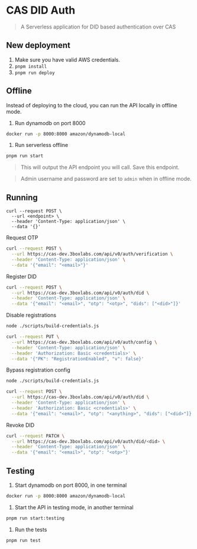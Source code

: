 # CAS DID Auth

> A Serverless application for DID based authentication over CAS

## New deployment

1. Make sure you have valid AWS credentials.
2. `pnpm install`
3. `pnpm run deploy`

## Offline

Instead of deploying to the cloud, you can run the API locally in offline mode.

1. Run dynamodb on port 8000
```sh
docker run -p 8000:8000 amazon/dynamodb-local
```
1. Run serverless offline
```sh
pnpm run start
```

> This will output the API endpoint you will call. Save this endpoint.

> Admin username and password are set to `admin` when in offline mode.

## Running

```shell
curl --request POST \
  --url <endpoint> \
  --header 'Content-Type: application/json' \
  --data '{}'
```

Request OTP
```sh
curl --request POST \
  --url https://cas-dev.3boxlabs.com/api/v0/auth/verification \
  --header 'Content-Type: application/json' \
  --data '{"email": "<email>"}'
```

Register DID
```sh
curl --request POST \
  --url https://cas-dev.3boxlabs.com/api/v0/auth/did \
  --header 'Content-Type: application/json' \
  --data '{"email": "<email>", "otp": "<otp>", "dids": ["<did>"]}'
```

Disable registrations
```sh
node ./scripts/build-credentials.js
```
```sh
curl --request PUT \
  --url https://cas-dev.3boxlabs.com/api/v0/auth/config \
  --header 'Content-Type: application/json' \
  --header 'Authorization: Basic <credentials>' \
  --data '{"PK": "RegistrationEnabled", "v": false}'
```

Bypass registration config
```sh
node ./scripts/build-credentials.js
```
```sh
curl --request POST \
  --url https://cas-dev.3boxlabs.com/api/v0/auth/did \
  --header 'Content-Type: application/json' \
  --header 'Authorization: Basic <credentials>' \
  --data '{"email": "<email>", "otp": "<anything>", "dids": ["<did>"]}'
```

Revoke DID
```sh
curl --request PATCH \
  --url https://cas-dev.3boxlabs.com/api/v0/auth/did/<did> \
  --header 'Content-Type: application/json' \
  --data '{"email": "<email>", "otp": "<otp>"}'
```

## Testing

1. Start dynamodb on port 8000, in one terminal
```sh
docker run -p 8000:8000 amazon/dynamodb-local
```

1. Start the API in testing mode, in another terminal
```sh
pnpm run start:testing
```

1. Run the tests
```sh
pnpm run test
```
